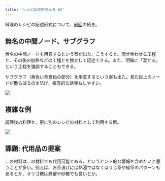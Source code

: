 ```yaml
---
title: 'レシピ記述形式メモ #2'
---
```

料理のレシピの記述形式について、[前回](https://r7kamura.com/articles/2022-05-13-mermaid-recipe-memo)の続き。

無名の中間ノード、サブグラフ
--------------

無名の中間ノードを用意するという案が出た。こうすると、混ぜ合わせる工程と、その後の加熱などの工程とを独立して記述できる。また、明確に「混ぜる」という工程を強調することもできる。

サブグラフ（黄色い背景色の部分）を用意するという案も出た。見た目上のノードが散らばるのを防げ、視覚的な誘導もしやすい。

![](https://lh3.googleusercontent.com/ftwsZ0Tf-aGSTuzwFBibG-s6AltVUWN5Eenyd3vUOXvgED8vZq6n0tQJm83FsxDlZXuYWeRrNI4g2c2XrxIlE5PQBOYqHUgdAou0gqkVJ-UScA5k1Z9xYP07uiSHkTz1sbFFz-3sWzAWYaNPnvHfJw)

複雑な例
----

調理後の料理を、更に別のレシピの材料として利用する例。

![](https://lh5.googleusercontent.com/dvxGW_cdey_FneIj5RUmk2AwPl5HvzD3NFTfKYM_Qs0w7GjWy8gidGUtqlqRyYVx61WOW82KdVG8-KYzoRLtmhZybxSoWTwSdSMfAKfRMoohzjhbEAZEcJ-LGPmQLfxkLjyk7EeH0Votz7RbY3O6Dg)

課題: 代用品の提案
----------

この材料はこの材料でも代用可能である、というヒント的な情報を含めたいと思うことが多い。例えば、お茶漬けには熱湯ではなくほうじ茶や緑茶のパターンもあるとか、オリゴ糖は蜂蜜や砂糖でも良いとか。
